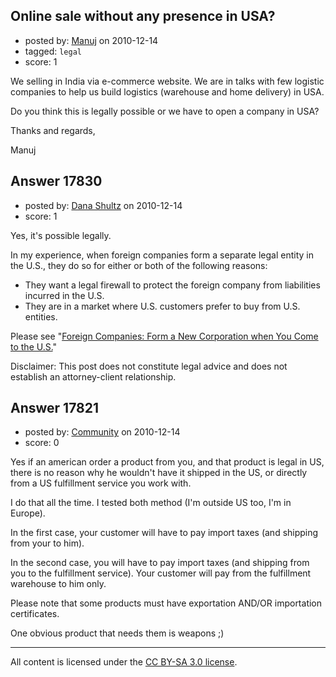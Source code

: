 ## Online sale without any presence in USA?

- posted by: [Manuj](https://stackexchange.com/users/-1/5012-manuj) on 2010-12-14
- tagged: `legal`
- score: 1

We selling in India via e-commerce website. We are in talks with few logistic companies to help us build logistics (warehouse and home delivery) in USA.

Do you think this is legally possible or we have to open a company in USA?

Thanks and regards,

Manuj


## Answer 17830

- posted by: [Dana Shultz](https://stackexchange.com/users/-1/1841-dana-shultz) on 2010-12-14
- score: 1

<p>Yes, it's possible legally.</p>

<p>In my experience, when foreign companies form a separate legal entity in the U.S., they do so for either or both of the following reasons:</p>

<ul>
<li>They want a legal firewall to protect the foreign company from liabilities incurred in the U.S.</li>
<li>They are in a market where U.S. customers prefer to buy from U.S. entities.</li>
</ul>

<p>Please see "<a href="http://dana.sh/bJHvPl" rel="nofollow">Foreign Companies: Form a New Corporation when You Come to the U.S.</a>"</p>

<p>Disclaimer: This post does not constitute legal advice and does not establish an attorney-client relationship.</p>



## Answer 17821

- posted by: [Community](https://stackexchange.com/users/-1/-1-community) on 2010-12-14
- score: 0

Yes if an american order a product from you, and that product is legal in US, there is no reason why he wouldn't have it shipped in the US, or directly from a US fulfillment service you work with.

I do that all the time. I tested both method (I'm outside US too, I'm in Europe).

In the first case, your customer will have to pay import taxes (and shipping from your to him).

In the second case, you will have to pay import taxes (and shipping from you to the fulfillment service). Your customer will pay from the fulfillment warehouse to him only.

Please note that some products must have exportation AND/OR importation certificates.

One obvious product that needs them is weapons ;)






---

All content is licensed under the [CC BY-SA 3.0 license](https://creativecommons.org/licenses/by-sa/3.0/).
